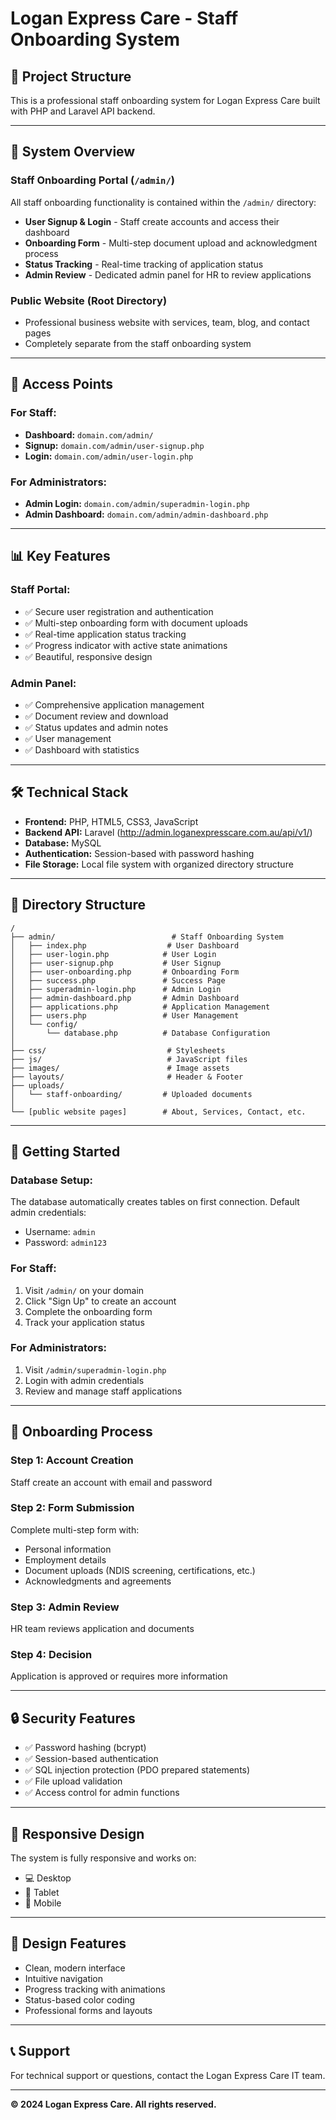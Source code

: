 # Logan Express Care - Staff Onboarding System

## 📁 Project Structure

This is a professional staff onboarding system for Logan Express Care built with PHP and Laravel API backend.

---

## 🎯 System Overview

### **Staff Onboarding Portal** (`/admin/`)
All staff onboarding functionality is contained within the `/admin/` directory:

- **User Signup & Login** - Staff create accounts and access their dashboard
- **Onboarding Form** - Multi-step document upload and acknowledgment process
- **Status Tracking** - Real-time tracking of application status
- **Admin Review** - Dedicated admin panel for HR to review applications

### **Public Website** (Root Directory)
- Professional business website with services, team, blog, and contact pages
- Completely separate from the staff onboarding system

---

## 🔐 Access Points

### **For Staff:**
- **Dashboard:** `domain.com/admin/`
- **Signup:** `domain.com/admin/user-signup.php`
- **Login:** `domain.com/admin/user-login.php`

### **For Administrators:**
- **Admin Login:** `domain.com/admin/superadmin-login.php`
- **Admin Dashboard:** `domain.com/admin/admin-dashboard.php`

---

## 📊 Key Features

### **Staff Portal:**
- ✅ Secure user registration and authentication
- ✅ Multi-step onboarding form with document uploads
- ✅ Real-time application status tracking
- ✅ Progress indicator with active state animations
- ✅ Beautiful, responsive design

### **Admin Panel:**
- ✅ Comprehensive application management
- ✅ Document review and download
- ✅ Status updates and admin notes
- ✅ User management
- ✅ Dashboard with statistics

---

## 🛠️ Technical Stack

- **Frontend:** PHP, HTML5, CSS3, JavaScript
- **Backend API:** Laravel (http://admin.loganexpresscare.com.au/api/v1/)
- **Database:** MySQL
- **Authentication:** Session-based with password hashing
- **File Storage:** Local file system with organized directory structure

---

## 📂 Directory Structure

```
/
├── admin/                          # Staff Onboarding System
│   ├── index.php                  # User Dashboard
│   ├── user-login.php            # User Login
│   ├── user-signup.php           # User Signup
│   ├── user-onboarding.php       # Onboarding Form
│   ├── success.php               # Success Page
│   ├── superadmin-login.php      # Admin Login
│   ├── admin-dashboard.php       # Admin Dashboard
│   ├── applications.php          # Application Management
│   ├── users.php                 # User Management
│   └── config/
│       └── database.php          # Database Configuration
│
├── css/                           # Stylesheets
├── js/                            # JavaScript files
├── images/                        # Image assets
├── layouts/                       # Header & Footer
├── uploads/
│   └── staff-onboarding/         # Uploaded documents
│
└── [public website pages]        # About, Services, Contact, etc.
```

---

## 🚀 Getting Started

### **Database Setup:**
The database automatically creates tables on first connection. Default admin credentials:
- Username: `admin`
- Password: `admin123`

### **For Staff:**
1. Visit `/admin/` on your domain
2. Click "Sign Up" to create an account
3. Complete the onboarding form
4. Track your application status

### **For Administrators:**
1. Visit `/admin/superadmin-login.php`
2. Login with admin credentials
3. Review and manage staff applications

---

## 📝 Onboarding Process

### **Step 1: Account Creation**
Staff create an account with email and password

### **Step 2: Form Submission**
Complete multi-step form with:
- Personal information
- Employment details
- Document uploads (NDIS screening, certifications, etc.)
- Acknowledgments and agreements

### **Step 3: Admin Review**
HR team reviews application and documents

### **Step 4: Decision**
Application is approved or requires more information

---

## 🔒 Security Features

- ✅ Password hashing (bcrypt)
- ✅ Session-based authentication
- ✅ SQL injection protection (PDO prepared statements)
- ✅ File upload validation
- ✅ Access control for admin functions

---

## 📱 Responsive Design

The system is fully responsive and works on:
- 💻 Desktop
- 📱 Tablet
- 📱 Mobile

---

## 🎨 Design Features

- Clean, modern interface
- Intuitive navigation
- Progress tracking with animations
- Status-based color coding
- Professional forms and layouts

---

## 📞 Support

For technical support or questions, contact the Logan Express Care IT team.

---

**© 2024 Logan Express Care. All rights reserved.**
